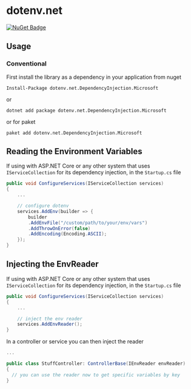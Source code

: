 ﻿# dotenv.net

[![NuGet Badge](https://buildstats.info/nuget/dotenv.net.DependencyInjection.Microsoft)](https://www.nuget.org/packages/dotenv.net.DependencyInjection.Microsoft)

## Usage

### Conventional

First install the library as a dependency in your application from nuget

```
Install-Package dotenv.net.DependencyInjection.Microsoft
```

or

```
dotnet add package dotenv.net.DependencyInjection.Microsoft
```

or for paket

```
paket add dotenv.net.DependencyInjection.Microsoft
```

## Reading the Environment Variables

If using with ASP.NET Core or any other system that uses `IServiceCollection` for its dependency injection, in the `Startup.cs` file

``` csharp
public void ConfigureServices(IServiceCollection services)
{
    ...

    // configure dotenv
    services.AddEnv(builder => {
        builder
        .AddEnvFile("/custom/path/to/your/env/vars")
        .AddThrowOnError(false)
        .AddEncoding(Encoding.ASCII);
    });
}
```

## Injecting the EnvReader

If using with ASP.NET Core or any other system that uses `IServiceCollection` for its dependency injection, in the `Startup.cs` file

``` csharp
public void ConfigureServices(IServiceCollection services)
{
    ...

    // inject the env reader
    services.AddEnvReader();
}
```

In a controller or service you can then inject the reader

```csharp
...

public class StuffController: ControllerBase(IEnvReader envReader)
{
  // you can use the reader now to get specific variables by key
}
```